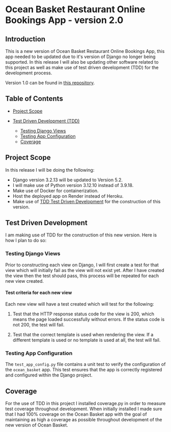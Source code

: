 # Ocean Basket Restaurant Online Bookings App -  version 2.0

## Introduction

This is a new version of Ocean Basket Restaurant Online Bookings App, this app needed to be updated due to it's version of Django no longer being supported. In this release I will also be updating other software related to this project as well as make use of test driven development (TDD) for the development process.

Version 1.0 can be found in [this repository](https://github.com/Joao4569/ocean-basket-restaurant).

## Table of Contents

* [Project Scope](#Project-Scope)

* [Test Driven Development (TDD)](#Test-Driven-Development)
	* [Testing Django Views](#Testing-Django-Views)
	* [Testing App Configuration](#Testing-App-Configuration)
	* [Coverage](#Coverage)

## Project Scope

In this release I will be doing the following:

 - Django version 3.2.13 will be updated to Version 5.2.
 - I will make use of Python version 3.12.10 instead of 3.9.18.
 - Make use of Docker for containerization.
 - Host the deployed app on Render instead of Heroku.
 - Make use of [TDD Test Driven Development](#Test-Driven-Development) for the construction of this version.

## Test Driven Development

I am making use of TDD for the construction of this new version. Here is how I plan to do so:

### Testing Django Views

Prior to constructing each view on Django, I will first create a test for that view which will initially fail as the view will not exist yet. After I have created the view then the test should pass, this process will be repeated for each new view created.

#### Test criteria for each new view

Each new view will have a test created which will test for the following:

1. Test that the HTTP response status code for the view is 200, which means the page loaded successfully without errors. If the status code is not 200, the test will fail.

2. Test that the correct template is used when rendering the view. If a different template is used or no template is used at all, the test will fail.

### Testing App Configuration

The `test_app_config.py` file contains a unit test to verify the configuration of the `ocean_basket` app. This test ensures that the app is correctly registered and configured within the Django project.

## Coverage

For the use of TDD in this project I installed coverage.py in order to measure test coverage throughout development. When initially installed I made sure that I had 100% coverage on the Ocean Basket app with the goal of maintaining as high a coverage as possible throughout development of the new version of Ocean Basket.
